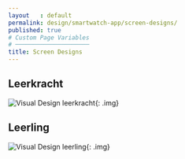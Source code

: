 ```yaml
---
layout   : default
permalink: design/smartwatch-app/screen-designs/
published: true
# Custom Page Variables
# ─────────────────────
title: Screen Designs
---
```

## Leerkracht

![Visual Design leerkracht](https://i.imgur.com/ToEZZsE.jpg){: .img}

## Leerling

![Visual Design leerling](https://i.imgur.com/vvKMO6W.jpg){: .img}